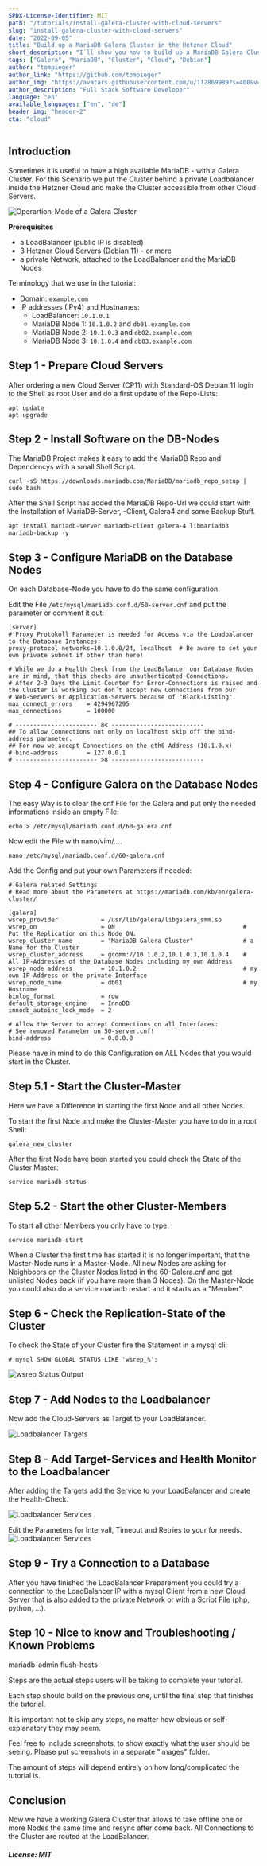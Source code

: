 ```yaml
---
SPDX-License-Identifier: MIT
path: "/tutorials/install-galera-cluster-with-cloud-servers"
slug: "install-galera-cluster-with-cloud-servers"
date: "2022-09-05"
title: "Build up a MariaDB Galera Cluster in the Hetzner Cloud"
short_description: "I´ll show you how to build up a MariaDB Galera Cluster on Debain 11 inside of the Hetzner Cloud with a LoadBalancer in front of."
tags: ["Galera", "MariaDB", "Cluster", "Cloud", "Debian"]
author: "tompieger"
author_link: "https://github.com/tompieger"
author_img: "https://avatars.githubusercontent.com/u/112869989?s=400&v=4"
author_description: "Full Stack Software Developer"
language: "en"
available_languages: ["en", "de"]
header_img: "header-2"
cta: "cloud"
---
```


## Introduction

Sometimes it is useful to have a high available MariaDB - with a Galera Cluster. For this Scenario we put the Cluster behind a private Loadbalancer inside the Hetzner Cloud and make the Cluster accessible from other Cloud Servers.

![Operartion-Mode of a Galera Cluster](images/galera_small.png)


**Prerequisites**

- a LoadBalancer (public IP is disabled)
- 3 Hetzner Cloud Servers (Debian 11) - or more
- a private Network, attached to the LoadBalancer and the MariaDB Nodes

Terminology that we use in the tutorial:

* Domain: `example.com`
* IP addresses (IPv4) and Hostnames:
   * LoadBalancer: `10.1.0.1`
   * MariaDB Node 1: `10.1.0.2` and `db01.example.com`
   * MariaDB Node 2: `10.1.0.3` and `db02.example.com`
   * MariaDB Node 3: `10.1.0.4` and `db03.example.com`


## Step 1 - Prepare Cloud Servers

After ordering a new Cloud Server (CP11) with Standard-OS Debian 11 login to the Shell as root User and do a first update of the Repo-Lists:
```shell
apt update
apt upgrade
```


## Step 2 - Install Software on the DB-Nodes

The MariaDB Project makes it easy to add the MariaDB Repo and Dependencys with a small Shell Script.
```shell
curl -sS https://downloads.mariadb.com/MariaDB/mariadb_repo_setup | sudo bash
```

After the Shell Script has added the MariaDB Repo-Url we could start with the Installation of MariaDB-Server, -Client, Galera4 and some Backup Stuff.
```shell
apt install mariadb-server mariadb-client galera-4 libmariadb3 mariadb-backup -y
```


## Step 3 - Configure MariaDB on the Database Nodes
On each Database-Node you have to do the same configuration.

Edit the File `/etc/mysql/mariadb.conf.d/50-server.cnf` and put the parameter or comment it out:
```shell
[server]
# Proxy Protokoll Parameter is needed for Access via the Loadbalancer to the Database Instances:
proxy-protocol-networks=10.1.0.0/24, localhost  # Be aware to set your own private Subnet if other than here!

# While we do a Health Check from the LoadBalancer our Database Nodes are in mind, that this checks are unauthenticated Connections.
# After 2-3 Days the Limit Counter for Error-Connections is raised and the Cluster is working but don´t accept new Connections from our 
# Web-Servers or Application-Servers because of "Black-Listing".
max_connect_errors    = 4294967295
max_connections       = 100000

# ----------------------- 8< --------------------------
## To allow Connections not only on localhost skip off the bind-address parameter.
## For now we accept Connections on the eth0 Address (10.1.0.x)
# bind-address        = 127.0.0.1
# ----------------------- >8 --------------------------
```


## Step 4 - Configure Galera on the Database Nodes
The easy Way is to clear the cnf File for the Galera and put only the needed informations inside an empty File:
```shell
echo > /etc/mysql/mariadb.conf.d/60-galera.cnf
```

Now edit the File with nano/vim/....
```shell
nano /etc/mysql/mariadb.conf.d/60-galera.cnf
```

Add the Config and put your own Parameters if needed:
```
# Galera related Settings
# Read more about the Parameters at https://mariadb.com/kb/en/galera-cluster/

[galera]
wsrep_provider            = /usr/lib/galera/libgalera_smm.so
wsrep_on                  = ON                                    # Put the Replication on this Node ON.
wsrep_cluster_name        = "MariaDB Galera Cluster"              # a Name for the Cluster
wsrep_cluster_address     = gcomm://10.1.0.2,10.1.0.3,10.1.0.4    # All IP-Addresses of the Database Nodes including my own Address
wsrep_node_address        = 10.1.0.2                              # my own IP-Address on the private Interface
wsrep_node_name           = db01                                  # my Hostname
binlog_format             = row
default_storage_engine    = InnoDB
innodb_autoinc_lock_mode  = 2

# Allow the Server to accept Connections on all Interfaces:
# See removed Parameter on 50-server.cnf!
bind-address              = 0.0.0.0
```
Please have in mind to do this Configuration on ALL Nodes that you would start in the Cluster.


## Step 5.1 - Start the Cluster-Master
Here we have a Difference in starting the first Node and all other Nodes.

To start the first Node and make the Cluster-Master you have to do in a root Shell:
```shell
galera_new_cluster
```

After the first Node have been started you could check the State of the Cluster Master:
```shell
service mariadb status
```


## Step 5.2 - Start the other Cluster-Members
To start all other Members you only have to type:
```shell
service mariadb start
```

When a Cluster the first time has started it is no longer important, that the Master-Node runs in a Master-Mode. 
All new Nodes are asking for Neighboors on the Cluster Nodes listed in the 60-Galera.cnf and get unlisted Nodes back (if you have more than 3 Nodes).
On the Master-Node you could also do a service mariadb restart and it starts as a "Member". 


## Step 6 - Check the Replication-State of the Cluster
To check the State of your Cluster fire the Statement in a mysql cli:
```shell
# mysql SHOW GLOBAL STATUS LIKE 'wsrep_%';
```
![wsrep Status Output](images/wsrep_status.png)


## Step 7 - Add Nodes to the Loadbalancer
Now add the Cloud-Servers as Target to your LoadBalancer. 

![Loadbalancer Targets](images/lb_targets.png)


## Step 8 - Add Target-Services and Health Monitor to the Loadbalancer
After adding the Targets add the Service to your LoadBalancer and create the Health-Check.

![Loadbalancer Services](images/lb_service.png)

Edit the Parameters for Intervall, Timeout and Retries to your for needs.
![Loadbalancer Services](images/lb_healthcheck.png)


## Step 9 - Try a Connection to a Database
After you have finished the LoadBalancer Preparement you could try a connection to the LoadBalancer IP with a mysql Client from a new Cloud Server that is also added to the private Network or with a Script File (php, python, ...). 


## Step 10 - Nice to know and Troubleshooting / Known Problems
mariadb-admin flush-hosts


Steps are the actual steps users will be taking to complete your tutorial.

Each step should build on the previous one, until the final step that finishes the tutorial.

It is important not to skip any steps, no matter how obvious or self-explanatory they may seem.

Feel free to include screenshots, to show exactly what the user should be seeing. Please put screenshots in a separate "images" folder.

The amount of steps will depend entirely on how long/complicated the tutorial is.




## Conclusion

Now we have a working Galera Cluster that allows to take offline one or more Nodes the same time and resync after come back. 
All Connections to the Cluster are routed at the LoadBalancer. 

##### License: MIT

<!--

Contributor's Certificate of Origin

By making a contribution to this project, I certify that:

(a) The contribution was created in whole or in part by me and I have
    the right to submit it under the license indicated in the file; or

(b) The contribution is based upon previous work that, to the best of my
    knowledge, is covered under an appropriate license and I have the
    right under that license to submit that work with modifications,
    whether created in whole or in part by me, under the same license
    (unless I am permitted to submit under a different license), as
    indicated in the file; or

(c) The contribution was provided directly to me by some other person
    who certified (a), (b) or (c) and I have not modified it.

(d) I understand and agree that this project and the contribution are
    public and that a record of the contribution (including all personal
    information I submit with it, including my sign-off) is maintained
    indefinitely and may be redistributed consistent with this project
    or the license(s) involved.

Signed-off-by: [submitter's name and email address here]

-->
